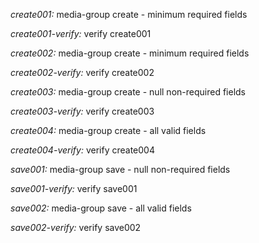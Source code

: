 *create001:* media-group create - minimum required fields

*create001-verify:* verify create001

*create002:* media-group create - minimum required fields

*create002-verify:* verify create002

*create003:* media-group create - null non-required fields

*create003-verify:* verify create003

*create004:* media-group create - all valid fields

*create004-verify:* verify create004

*save001:* media-group save - null non-required fields

*save001-verify:* verify save001

*save002:* media-group save - all valid fields

*save002-verify:* verify save002